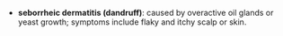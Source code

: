 - **seborrheic dermatitis (dandruff)**: caused by overactive oil glands or yeast growth; symptoms include flaky and itchy scalp or skin.